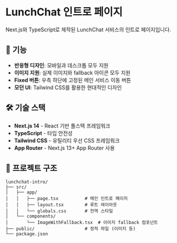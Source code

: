 # LunchChat 인트로 페이지

Next.js와 TypeScript로 제작된 LunchChat 서비스의 인트로 페이지입니다.

## 🚀 기능

- **반응형 디자인**: 모바일과 데스크톱 모두 지원
- **이미지 지원**: 실제 이미지와 fallback 아이콘 모두 지원
- **Fixed 버튼**: 우측 하단에 고정된 메인 서비스 이동 버튼
- **모던 UI**: Tailwind CSS를 활용한 현대적인 디자인

## 🛠️ 기술 스택

- **Next.js 14** - React 기반 풀스택 프레임워크
- **TypeScript** - 타입 안전성
- **Tailwind CSS** - 유틸리티 우선 CSS 프레임워크
- **App Router** - Next.js 13+ App Router 사용

## 📁 프로젝트 구조

```
lunchchat-intro/
├── src/
│   ├── app/
│   │   ├── page.tsx          # 메인 인트로 페이지
│   │   ├── layout.tsx        # 루트 레이아웃
│   │   └── globals.css       # 전역 스타일
│   └── components/
│       └── ImageWithFallback.tsx  # 이미지 fallback 컴포넌트
├── public/                   # 정적 파일 (이미지 등)
└── package.json
```

